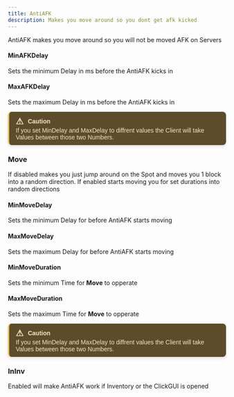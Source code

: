 ```yaml
---
title: AntiAFK
description: Makes you move around so you dont get afk kicked
---
```

AntiAFK makes you move around so you will not be moved AFK on Servers


#### MinAFKDelay
Sets the minimum Delay in ms before the AntiAFK kicks in

#### MaxAFKDelay
Sets the maximum Delay in ms before the AntiAFK kicks in

<div style="border-left: 3px solid #EEBD53; background-color: #5C4C29; padding: 10px 15px; color: #F4E6C5; font-family: Arial, sans-serif; font-size: 14px; max-width: 600px; border-radius: 8px; box-shadow: 0px 4px 6px rgba(0, 0, 0, 0.1);">
  <div style="display: flex; align-items: center; font-weight: bold; margin-bottom: 1px;">
    <span style="font-size: 20px; margin-right: 10px;">&#9888;</span>
    <span>Caution</span>
  </div>
  <div>
    If you set MinDelay and MaxDelay to diffrent values the Client will take Values between those two Numbers.
  </div>
</div>

### Move
If disabled makes you just jump around on the Spot and moves you 1 block into a random direction. If enabled starts moving you for set durations into random directions

#### MinMoveDelay
Sets the minimum Delay for before AntiAFK starts moving

#### MaxMoveDelay
Sets the maximum Delay for before AntiAFK starts moving

#### MinMoveDuration
Sets the minimum Time for **Move** to opperate

#### MaxMoveDuration
Sets the maximum Time for **Move** to opperate

<div style="border-left: 3px solid #EEBD53; background-color: #5C4C29; padding: 10px 15px; color: #F4E6C5; font-family: Arial, sans-serif; font-size: 14px; max-width: 600px; border-radius: 8px; box-shadow: 0px 4px 6px rgba(0, 0, 0, 0.1);">
  <div style="display: flex; align-items: center; font-weight: bold; margin-bottom: 1px;">
    <span style="font-size: 20px; margin-right: 10px;">&#9888;</span>
    <span>Caution</span>
  </div>
  <div>
    If you set MinDelay and MaxDelay to diffrent values the Client will take Values between those two Numbers.
  </div>
</div>

### InInv
Enabled will make AntiAFK work if Inventory or the ClickGUI is opened
